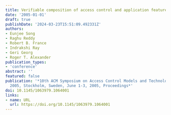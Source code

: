 ```yaml
---
title: Verifiable composition of access control and application features
date: '2005-01-01'
draft: true
publishDate: '2024-03-23T15:51:09.492331Z'
authors:
- Eunjee Song
- Raghu Reddy
- Robert B. France
- Indrakshi Ray
- Geri Georg
- Roger T. Alexander
publication_types:
- 'conference'
abstract: ''
featured: false
publication: '*10th ACM Symposium on Access Control Models and Technologies, SACMAT
  2005, Stockholm, Sweden, June 1-3, 2005, Proceedings*'
doi: 10.1145/1063979.1064001
links:
- name: URL
  url: https://doi.org/10.1145/1063979.1064001
---
```


